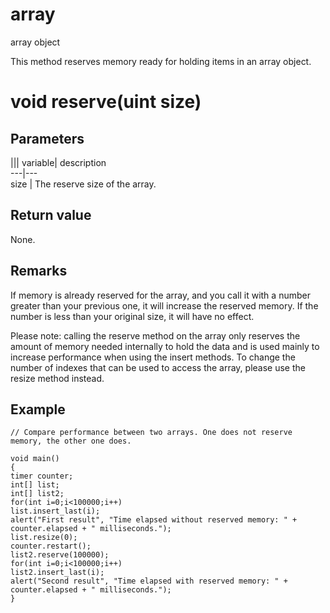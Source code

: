 # array

array object

This method reserves memory ready for holding items in an array object.

# void reserve(uint size)

## Parameters

||| variable| description  
---|---  
size | The reserve size of the array.  
  
## Return value

None.

## Remarks

If memory is already reserved for the array, and you call it with a number greater than your previous one, it will increase the reserved memory. If the number is less than your original size, it will have no effect. 

Please note: calling the reserve method on the array only reserves the amount of memory needed internally to hold the data and is used mainly to increase performance when using the insert methods. To change the number of indexes that can be used to access the array, please use the resize method instead. 

## Example


```
// Compare performance between two arrays. One does not reserve memory, the other one does.

void main()
{
timer counter;
int[] list;
int[] list2;
for(int i=0;i<100000;i++)
list.insert_last(i);
alert("First result", "Time elapsed without reserved memory: " + counter.elapsed + " milliseconds.");
list.resize(0);
counter.restart();
list2.reserve(100000);
for(int i=0;i<100000;i++)
list2.insert_last(i);
alert("Second result", "Time elapsed with reserved memory: " + counter.elapsed + " milliseconds.");
}

```
